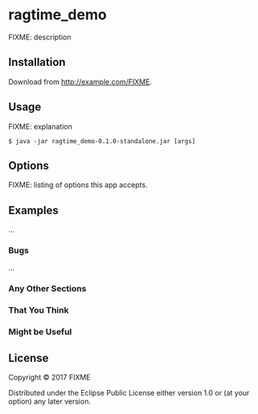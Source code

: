 # ragtime_demo

FIXME: description

## Installation

Download from http://example.com/FIXME.

## Usage

FIXME: explanation

    $ java -jar ragtime_demo-0.1.0-standalone.jar [args]

## Options

FIXME: listing of options this app accepts.

## Examples

...

### Bugs

...

### Any Other Sections
### That You Think
### Might be Useful

## License

Copyright © 2017 FIXME

Distributed under the Eclipse Public License either version 1.0 or (at
your option) any later version.
